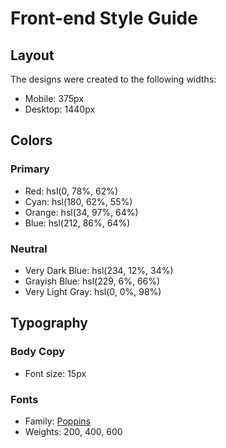 # Front-end Style Guide

## Layout

The designs were created to the following widths:

- Mobile: 375px
- Desktop: 1440px

## Colors

### Primary
- Red: hsl(0, 78%, 62%)
- Cyan: hsl(180, 62%, 55%)
- Orange: hsl(34, 97%, 64%)
- Blue: hsl(212, 86%, 64%)

### Neutral
- Very Dark Blue: hsl(234, 12%, 34%)
- Grayish Blue: hsl(229, 6%, 66%)
- Very Light Gray: hsl(0, 0%, 98%)

## Typography

### Body Copy
- Font size: 15px

### Fonts
- Family: [Poppins](https://fonts.google.com/specimen/Poppins)
- Weights: 200, 400, 600
